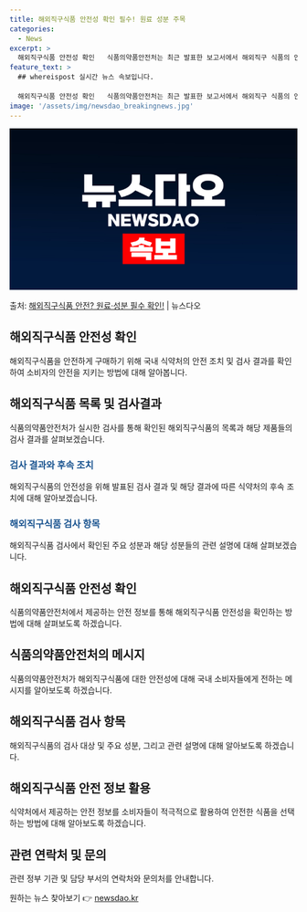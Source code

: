```yaml
---
title: 해외직구식품 안전성 확인 필수! 원료 성분 주목
categories:
  - News
excerpt: >
  해외직구식품 안전성 확인   식품의약품안전처는 최근 발표한 보고서에서 해외직구 식품의 안전성을 보장할 수 없…
feature_text: >
  ## whereispost 실시간 뉴스 속보입니다.

  해외직구식품 안전성 확인   식품의약품안전처는 최근 발표한 보고서에서 해외직구 식품의 안전성을 보장할 수 없…
image: '/assets/img/newsdao_breakingnews.jpg'
---
```


![뉴스다오 속보](/assets/img/newsdao_breakingnews.jpg)

<p>출처: <a href="https://newsdao.kr/4114" rel="dofollow">해외직구식품 안전? 원료·성분 필수 확인!</a> | 뉴스다오</p>

<h2 data-ke-size="size26">해외직구식품 안전성 확인</h2>
<p data-ke-size="size16">해외직구식품을 안전하게 구매하기 위해 국내 식약처의 안전 조치 및 검사 결과를 확인하여 소비자의 안전을 지키는 방법에 대해 알아봅니다.</p>

<h2 data-ke-size="size24">해외직구식품 목록 및 검사결과</h2>
<p data-ke-size="size16">식품의약품안전처가 실시한 검사를 통해 확인된 해외직구식품의 목록과 해당 제품들의 검사 결과를 살펴보겠습니다.</p>

<h3 data-ke-size="size22"><b><span style="color: #1a5490;">검사 결과와 후속 조치</span></b></h3>
<p data-ke-size="size16">해외직구식품의 안전성을 위해 발표된 검사 결과 및 해당 결과에 따른 식약처의 후속 조치에 대해 알아보겠습니다.</p>

<h3 data-ke-size="size22"><b><span style="color: #1a5490;">해외직구식품 검사 항목</span></b></h3>
<p data-ke-size="size16">해외직구식품 검사에서 확인된 주요 성분과 해당 성분들의 관련 설명에 대해 살펴보겠습니다.</p>

<h2 data-ke-size="size24">해외직구식품 안전성 확인</h2>
<p data-ke-size="size16">식품의약품안전처에서 제공하는 안전 정보를 통해 해외직구식품 안전성을 확인하는 방법에 대해 살펴보도록 하겠습니다.</p>

<h2 data-ke-size="size24">식품의약품안전처의 메시지</h2>
<p data-ke-size="size16">식품의약품안전처가 해외직구식품에 대한 안전성에 대해 국내 소비자들에게 전하는 메시지를 알아보도록 하겠습니다.</p>

<h2 data-ke-size="size24">해외직구식품 검사 항목</h2>
<p data-ke-size="size16">해외직구식품의 검사 대상 및 주요 성분, 그리고 관련 설명에 대해 알아보도록 하겠습니다.</p>

<h2 data-ke-size="size24">해외직구식품 안전 정보 활용</h2>
<p data-ke-size="size16">식약처에서 제공하는 안전 정보를 소비자들이 적극적으로 활용하여 안전한 식품을 선택하는 방법에 대해 알아보도록 하겠습니다.</p>

<h2 data-ke-size="size24">관련 연락처 및 문의</h2>
<p data-ke-size="size16">관련 정부 기관 및 담당 부서의 연락처와 문의처를 안내합니다.</p> 

원하는 뉴스 찾아보기 👉 <a href="https://newsdao.kr" rel="dofollow">newsdao.kr</a>


